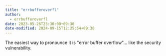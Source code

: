 ```yaml
---
title: "errbufferoverfl"
author:
  - errbufferoverfl
date: 2023-05-26T23:30:00+09:30
date-modified: 2024-09-15T12:25:54+09:30
---
```


The easiest way to pronounce it is "error buffer overflow"... like the security vulnerability.
